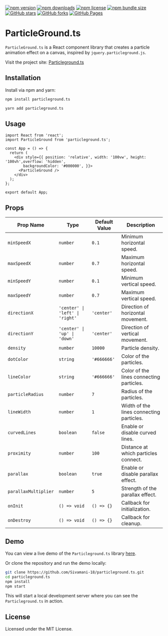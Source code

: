[![npm version](https://img.shields.io/npm/v/particleground.ts.svg?style=flat)](https://www.npmjs.com/package/particleground.ts)
[![npm downloads](https://img.shields.io/npm/dt/particleground.ts.svg?style=flat)](https://www.npmjs.com/package/particleground.ts)
[![npm license](https://img.shields.io/npm/l/particleground.ts.svg?style=flat)](https://www.npmjs.com/package/particleground.ts)
[![npm bundle size](https://img.shields.io/bundlephobia/min/particleground.ts.svg)](https://www.npmjs.com/package/particleground.ts)
[![GitHub stars](https://img.shields.io/github/stars/Sivamani-18/particleground.ts.svg?style=social)](https://github.com/Sivamani-18/particleground.ts/stargazers)
[![GitHub forks](https://img.shields.io/github/forks/Sivamani-18/particleground.ts.svg?style=social)](https://github.com/Sivamani-18/particleground.ts/network/members)
[![GitHub Pages](https://img.shields.io/badge/GitHub-Pages-blue?style=flat)](https://sivamani-18.github.io/particleground.ts/)

# ParticleGround.ts

`ParticleGround.ts` is a React component library that creates a particle animation effect on a canvas, inspired by `jquery.particleground.js`.

Visit the project site: [Particleground.ts](https://sivamani-18.github.io/particleground.ts/)

## Installation

Install via npm and yarn:

```bash
npm install particleground.ts
```

```bash
yarn add particleground.ts
```

## Usage

```tsx
import React from 'react';
import ParticleGround from 'particleground.ts';

const App = () => {
  return (
    <div style={{ position: 'relative', width: '100vw', height: '100vh',overflow: 'hidden',
        backgroundColor: '#000000', }}>
      <ParticleGround />
    </div>
  );
};

export default App;
```

## Props

| Prop Name           | Type               | Default Value | Description |
|---------------------|--------------------|---------------|-------------|
| `minSpeedX`         | `number`           | `0.1`         | Minimum horizontal speed. |
| `maxSpeedX`         | `number`           | `0.7`         | Maximum horizontal speed. |
| `minSpeedY`         | `number`           | `0.1`         | Minimum vertical speed. |
| `maxSpeedY`         | `number`           | `0.7`         | Maximum vertical speed. |
| `directionX`        | `'center' \| 'left' \| 'right'` | `'center'`   | Direction of horizontal movement. |
| `directionY`        | `'center' \| 'up' \| 'down'`   | `'center'`   | Direction of vertical movement. |
| `density`           | `number`           | `10000`       | Particle density. |
| `dotColor`          | `string`           | `'#666666'`   | Color of the particles. |
| `lineColor`         | `string`           | `'#666666'`   | Color of the lines connecting particles. |
| `particleRadius`    | `number`           | `7`           | Radius of the particles. |
| `lineWidth`         | `number`           | `1`           | Width of the lines connecting particles. |
| `curvedLines`       | `boolean`          | `false`       | Enable or disable curved lines. |
| `proximity`         | `number`           | `100`         | Distance at which particles connect. |
| `parallax`          | `boolean`          | `true`        | Enable or disable parallax effect. |
| `parallaxMultiplier`| `number`           | `5`           | Strength of the parallax effect. |
| `onInit`            | `() => void`       | `() => {}`    | Callback for initialization. |
| `onDestroy`         | `() => void`       | `() => {}`    | Callback for cleanup. |

## Demo

You can view a live demo of the `Particleground.ts` library [here](https://sivamani-18.github.io/particleground.ts/).

Or clone the repository and run the demo locally:

```bash
git clone https://github.com/Sivamani-18/particleground.ts.git
cd particleground.ts
npm install
npm start
```

This will start a local development server where you can see the `Particleground.ts` in action.

## License

Licensed under the MIT License.
